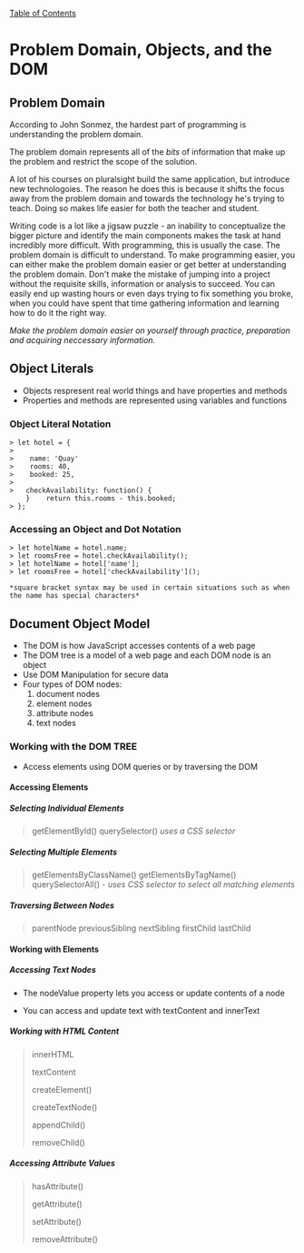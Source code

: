 [Table of Contents](https://peterjast.github.io/reading-notes/)

# **Problem Domain, Objects, and the DOM**

## Problem Domain

According to John Sonmez, the hardest part of programming is understanding the problem domain.

The problem domain represents all of the *bits* of information that make up the problem and restrict the scope of the solution.

A lot of his courses on pluralsight build the same application, but introduce new technologoies. The reason he does this is because it shifts the focus away from the problem domain and towards the technology he's trying to teach. Doing so makes life easier for both the teacher and student.

Writing code is a lot like a jigsaw puzzle - an inability to conceptualize the bigger picture and identify the main components makes the task at hand incredibly more difficult. With programming, this is usually the case. The problem domain is difficult to understand. To make programming easier, you can either make the problem domain easier or get better at understanding the problem domain. Don't make the mistake of jumping into a project without the requisite skills, information or analysis to succeed. You can easily end up wasting hours or even days trying to fix something you broke, when you could have spent that time gathering information and learning how to do it the right way.

*Make the problem domain easier on yourself through practice, preparation and acquiring neccessary information.*

## Object Literals

* Objects respresent real world things and have properties and methods
* Properties and methods are represented using variables and functions

### Object Literal Notation

    > let hotel = {
    >
    >    name: 'Quay'
    >    rooms: 40,
    >    booked: 25,
    >
    >   checkAvailability: function() {
        }    return this.rooms - this.booked;
    > };

### Accessing an Object and Dot Notation

    > let hotelName = hotel.name;
    > let roomsFree = hotel.checkAvailability();
    > let hotelName = hotel['name'];
    > let roomsFree = hotel['checkAvailability']();

    *square bracket syntax may be used in certain situations such as when the name has special characters*

## Document Object Model

* The DOM is how JavaScript accesses contents of a web page
* The DOM tree is a model of a web page and each DOM node is an object
* Use DOM Manipulation for secure data
* Four types of DOM nodes:
    1. document nodes
    1. element nodes
    1. attribute nodes
    1. text nodes

### Working with the DOM TREE

* Access elements using DOM queries or by traversing the DOM

#### Accessing Elements

##### Selecting Individual Elements

> getElementById()
> querySelector() *uses a CSS selector*

##### Selecting Multiple Elements

> getElementsByClassName()
> getElementsByTagName()
> querySelectorAll() - *uses CSS selector to select all matching elements*

##### Traversing Between Nodes

> parentNode
> previousSibling
> nextSibling
> firstChild
> lastChild

#### Working with Elements

##### Accessing Text Nodes

* The nodeValue property lets you access or update contents of a node

* You can access and update text with textContent and innerText

##### Working with HTML Content

> innerHTML
>
> textContent
>
> createElement()
>
> createTextNode()
>
> appendChild()
>
> removeChild()

##### Accessing Attribute Values

> hasAttribute()
>
> getAttribute()
>
> setAttribute()
>
> removeAttribute()

